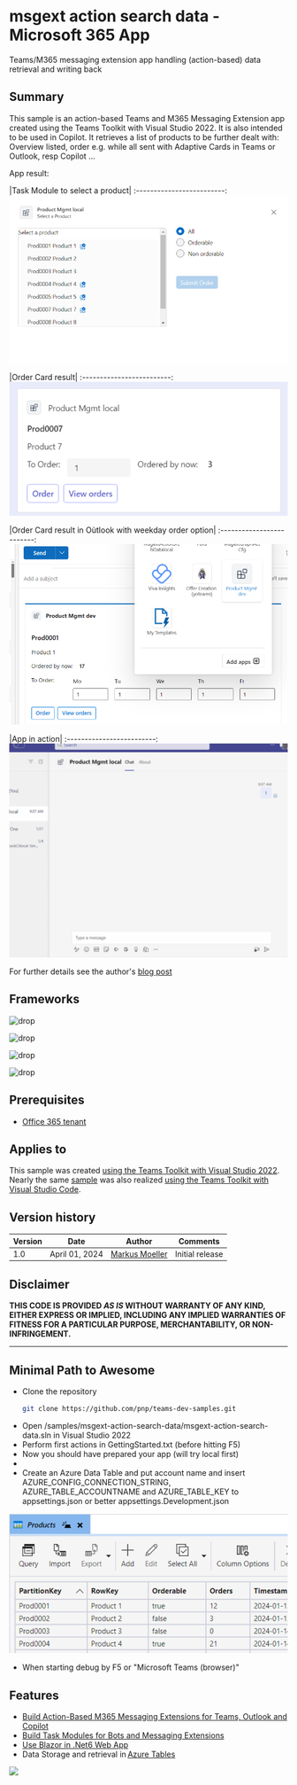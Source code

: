 ﻿# msgext action search data - Microsoft 365 App
Teams/M365 messaging extension app handling (action-based) data retrieval and writing back

## Summary
This sample is an action-based Teams and M365 Messaging Extension app created using the Teams Toolkit with Visual Studio 2022. It is also intended to be used in Copilot.
It retrieves a list of products to be further dealt with: Overview listed, order e.g. while all sent with Adaptive Cards in Teams or Outlook, resp Copilot ...

App result:

|Task Module to select a product|
:-------------------------:
![Task Module to select a product](assets/TaskModule1.png)

|Order Card result|
:-------------------------:
![Order Card Result](assets/AdaptivecardResult1.png)

|Order Card result in Oùtlook with weekday order option|
:-------------------------:
![Order Card Result in Oùtlook with weekday order option](assets/AdaptivecardResult4.png)

|App in action|
:-------------------------:
![App in action](assets/01msgext-action-sear-action.gif)


For further details see the author's [blog post](https://mmsharepoint.wordpress.com/2024/01/31/an-action-based-teams-and-m365-messaging-extension/)

## Frameworks


![drop](https://img.shields.io/badge/.NET&nbsp;Core-6-green.svg)

![drop](https://img.shields.io/badge/Bot&nbsp;Framework-4.21-green.svg)

![drop](https://img.shields.io/badge/Teams&nbsp;Toolkit&nbsp;for&nbsp;VS-17.7-green.svg)

![drop](https://img.shields.io/badge/Visual&nbsp;Studio&nbsp;2022-17.9-green.svg)


## Prerequisites

* [Office 365 tenant](https://dev.office.com/sharepoint/docs/spfx/set-up-your-development-environment)

## Applies to

This sample was created  [using the Teams Toolkit with Visual Studio 2022](https://learn.microsoft.com/en-us/microsoftteams/platform/toolkit/toolkit-v4/teams-toolkit-fundamentals-vs?WT.mc_id=M365-MVP-5004617). Nearly the same [sample](https://github.com/pnp/teams-dev-samples/samples/msgext-action-search-data-node) was also realized [using the Teams Toolkit with Visual Studio Code](https://learn.microsoft.com/en-us/microsoftteams/platform/toolkit/teams-toolkit-fundamentals?WT.mc_id=M365-MVP-5004617).


## Version history

Version|Date|Author|Comments
-------|----|--------|--------
1.0|April 01, 2024|[Markus Moeller](http://www.twitter.com/moeller2_0)|Initial release

## Disclaimer

**THIS CODE IS PROVIDED *AS IS* WITHOUT WARRANTY OF ANY KIND, EITHER EXPRESS OR IMPLIED, INCLUDING ANY IMPLIED WARRANTIES OF FITNESS FOR A PARTICULAR PURPOSE, MERCHANTABILITY, OR NON-INFRINGEMENT.**

---
## Minimal Path to Awesome
- Clone the repository
    ```bash
    git clone https://github.com/pnp/teams-dev-samples.git
- Open /samples/msgext-action-search-data/msgext-action-search-data.sln in Visual Studio 2022
- Perform first actions in GettingStarted.txt (before hitting F5)
- Now you should have prepared your app (will try local first)
- 
- Create an Azure Data Table and put account name and insert AZURE_CONFIG_CONNECTION_STRING, AZURE_TABLE_ACCOUNTNAME and AZURE_TABLE_KEY to appsettings.json or better appsettings.Development.json 

![Azure Table with columns](assets/AzureTable.png)

- When starting debug by F5 or "Microsoft Teams (browser)"
  

## Features

* [Build Action-Based M365 Messaging Extensions for Teams, Outlook and Copilot](https://learn.microsoft.com/en-us/microsoftteams/platform/m365-apps/extend-m365-teams-message-extension?tabs=ttk%2Caction-based-message-extension&WT.mc_id=M365-MVP-5004617)
* [Build Task Modules for Bots and Messaging Extensions](https://learn.microsoft.com/en-us/microsoftteams/platform/task-modules-and-cards/what-are-task-modules?WT.mc_id=M365-MVP-5004617)
* [Use Blazor in .Net6 Web App](https://learn.microsoft.com/en-us/aspnet/core/blazor/?view=aspnetcore-6.0&WT.mc_id=M365-MVP-5004617)
* Data Storage and retrieval in [Azure Tables](https://learn.microsoft.com/en-us/dotnet/api/overview/azure/data.tables-readme?view=azure-dotnet&WT.mc_id=M365-MVP-5004617)
 
<img src="https://m365-visitor-stats.azurewebsites.net/teams-dev-samples/samples/msgext-action-search-data" />
